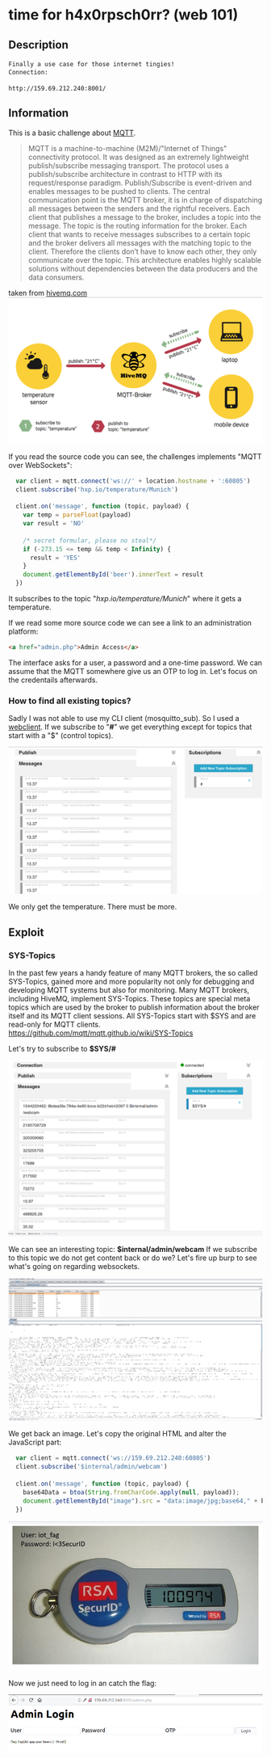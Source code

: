 # time for h4x0rpsch0rr? (web 101)
## Description
```
Finally a use case for those internet tingies!
Connection:

http://159.69.212.240:8001/

```
## Information
This is a basic challenge about [MQTT](http://mqtt.org/).
>MQTT is a machine-to-machine (M2M)/"Internet of Things" connectivity protocol. It was designed as an extremely lightweight publish/subscribe messaging transport. 
>The protocol uses a publish/subscribe architecture in contrast to HTTP with its request/response paradigm. Publish/Subscribe is event-driven and enables messages to be pushed to clients. The central communication point is the MQTT broker, it is in charge of dispatching all messages between the senders and the rightful receivers. Each client that publishes a message to the broker, includes a topic into the message. The topic is the routing information for the broker. Each client that wants to receive messages subscribes to a certain topic and the broker delivers all messages with the matching topic to the client. Therefore the clients don’t have to know each other, they only communicate over the topic. This architecture enables highly scalable solutions without dependencies between the data producers and the data consumers.

taken from [hivemq.com](https://www.hivemq.com/blog/how-to-get-started-with-mqtt)
![MQTT](mqtt.png "MQTT")

If you read the source code you can see, the challenges implements "MQTT over WebSockets":

```javascript
  var client = mqtt.connect('ws://' + location.hostname + ':60805')
  client.subscribe('hxp.io/temperature/Munich')

  client.on('message', function (topic, payload) {
    var temp = parseFloat(payload)
    var result = 'NO'

    /* secret formular, please no steal*/
    if (-273.15 <= temp && temp < Infinity) {
      result = 'YES'
    }
    document.getElementById('beer').innerText = result
  })
```
It subscribes to the topic "_hxp.io/temperature/Munich_" where it gets a temperature.

If we read some more source code we can see a link to an administration platform:
```html
<a href="admin.php">Admin Access</a>
```
The interface asks for a user, a password and a one-time password.
We can assume that the MQTT somewhere give us an OTP to log in.
Let's focus on the credentails afterwards.

### How to find all existing topics?
Sadly I was not able to use my CLI client (mosquitto_sub). So I used a [webclient](http://www.hivemq.com/demos/websocket-client/).
If we subscribe to "**#**" we get everything except for topics that start with a "$" (control topics).<br>

![Subscribed](subscribed.png "Subscribed")

We only get the temperature. There must be more.


## Exploit

### SYS-Topics
In the past few years a handy feature of many MQTT brokers, the so called SYS-Topics, gained more and more popularity not only for debugging and developing MQTT systems but also for monitoring.
Many MQTT brokers, including HiveMQ, implement SYS-Topics. These topics are special meta topics which are used by the broker to publish information about the broker itself and its MQTT client sessions. All SYS-Topics start with $SYS and are read-only for MQTT clients.
https://github.com/mqtt/mqtt.github.io/wiki/SYS-Topics

Let's try to subscribe to **$SYS/#**

![SYS](sys.png "SYS")

We can see an interesting topic: **$internal/admin/webcam**
If we subscribe to this topic we do not get content back or do we?
Let's fire up burp to see what's going on regarding websockets.

![Webcam](webcam.png "Webcam")

We get back an image. Let's copy the original HTML and alter the JavaScript part:

```javascript
  var client = mqtt.connect('ws://159.69.212.240:60805')
  client.subscribe('$internal/admin/webcam')

  client.on('message', function (topic, payload) {
    base64Data = btoa(String.fromCharCode.apply(null, payload));
    document.getElementById("image").src = "data:image/jpg;base64," + base64Data;
  })
```
![OTP](otp.png "OTP")

Now we just need to log in an catch the flag:

![Flag](flag.png "Flag")
